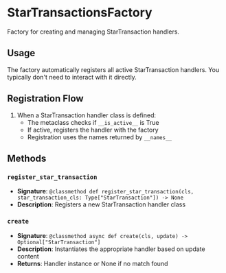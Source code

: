 # StarTransactionsFactory

Factory for creating and managing StarTransaction handlers.

## Usage

The factory automatically registers all active StarTransaction handlers. 
You typically don't need to interact with it directly.

## Registration Flow

1. When a StarTransaction handler class is defined:
   - The metaclass checks if `__is_active__` is True
   - If active, registers the handler with the factory
   - Registration uses the names returned by `__names__`

## Methods

### `register_star_transaction`
- **Signature**: `@classmethod def register_star_transaction(cls, star_transaction_cls: Type["StarTransaction"]) -> None`
- **Description**: Registers a new StarTransaction handler class

### `create`
- **Signature**: `@classmethod async def create(cls, update) -> Optional["StarTransaction"]`
- **Description**: Instantiates the appropriate handler based on update content
- **Returns**: Handler instance or None if no match found
